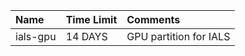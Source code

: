 | Name     | Time Limit   | Comments               |
|:---------|:-------------|:-----------------------|
| ials-gpu | 14 DAYS      | GPU partition for IALS |